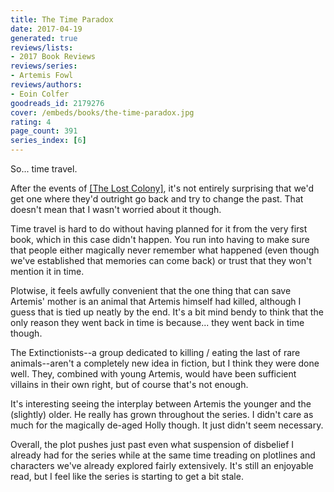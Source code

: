 ```yaml
---
title: The Time Paradox
date: 2017-04-19
generated: true
reviews/lists:
- 2017 Book Reviews
reviews/series:
- Artemis Fowl
reviews/authors:
- Eoin Colfer
goodreads_id: 2179276
cover: /embeds/books/the-time-paradox.jpg
rating: 4
page_count: 391
series_index: [6]
---
```

So... time travel.  

After the events of [[The Lost Colony]](), it's not entirely surprising that we'd get one where they'd outright go back and try to change the past. That doesn't mean that I wasn't worried about it though.  

<!--more-->

Time travel is hard to do without having planned for it from the very first book, which in this case didn't happen. You run into having to make sure that people either magically never remember what happened (even though we've established that memories can come back) or trust that they won't mention it in time.  

Plotwise, it feels awfully convenient that the one thing that can save Artemis' mother is an animal that Artemis himself had killed, although I guess that is tied up neatly by the end. It's a bit mind bendy to think that the only reason they went back in time is because... they went back in time though.  

The Extinctionists--a group dedicated to killing / eating the last of rare animals--aren't a completely new idea in fiction, but I think they were done well. They, combined with young Artemis, would have been sufficient villains in their own right, but of course that's not enough.  

It's interesting seeing the interplay between Artemis the younger and the (slightly) older. He really has grown throughout the series. I didn't care as much for the magically de-aged Holly though. It just didn't seem necessary.  

Overall, the plot pushes just past even what suspension of disbelief I already had for the series while at the same time treading on plotlines and characters we've already explored fairly extensively. It's still an enjoyable read, but I feel like the series is starting to get a bit stale.